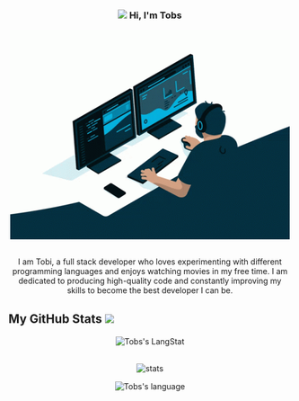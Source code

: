 <h3 align="center"><img src = "https://raw.githubusercontent.com/MartinHeinz/MartinHeinz/master/wave.gif" width = 25px> Hi, I'm Tobs </h3>

<div align="center">
  <img align="center" src="https://github.com/Lftobs/Lftobs/blob/main/coding.gif" >
</div>
<br/>

<p align="center">I am Tobi, a full stack developer who loves experimenting with different programming languages and enjoys watching movies in my free time. I am dedicated to producing high-quality code and constantly improving my skills to become the best developer I can be.</p>


<!--
**Lftobs/Lftobs** is a ✨ _special_ ✨ repository because its `README.md` (this file) appears on your GitHub profile.

Here are some ideas to get you started:

- 🔭 I’m currently working on ...
- 🌱 I’m currently learning ...
- 👯 I’m looking to collaborate on ...
- 🤔 I’m looking for help with ...
- 💬 Ask me about ...
- 📫 How to reach me: ...
- 😄 Pronouns: ...
- ⚡ Fun fact: ...
-->

  <!-- GitHub section -->
 ##  My GitHub Stats <img src = "https://i.pinimg.com/originals/65/c4/f4/65c4f452571be1261e9c623f7da488ac.gif" width = 32px> 
 
 <div align="center">
   <img align="center" src="https://github-readme-streak-stats.herokuapp.com/?user=lftobs&count_private=true&include_all_commits=true" alt="Tobs's LangStat" /><br/><br/>
  
![stats](https://github-readme-stats.vercel.app/api?username=Lftobs&theme=dark&hide_border=false&include_all_commits=true&count_private=true)<br>
  
  <img align="center" src="https://my-github-stats-three.vercel.app/api/top-langs?username=lftobs&langs_count=6&exclude_repo=my-stats,M_journal,Portfolio_manger,page,tc2g,test_f,Fastapi&hide=BrainFuck,Assembly&show_icons=true&locale=en&layout=compact&theme=light" alt="Tobs's language" height="192px"  width="500px"/>
</div>

<!--
 <p align="left"> <img src="https://komarev.com/ghpvc/?username=lftobs&label=Profile%20views&color=0e75b6&style=flat" alt="asdfghjkl" />

-->
